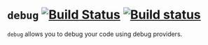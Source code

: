 # `debug` [![Build Status](https://travis-ci.org/atom-community/debug.svg?branch=master)](https://travis-ci.org/atom-community/debug) [![Build status](https://ci.appveyor.com/api/projects/status/rwt6dhb945stnk48/branch/master?svg=true)](https://ci.appveyor.com/project/joefitzgerald/debug/branch/master)

`debug` allows you to debug your code using debug providers.
